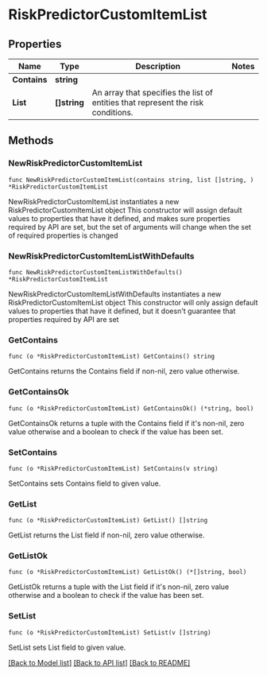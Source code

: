 # RiskPredictorCustomItemList

## Properties

Name | Type | Description | Notes
------------ | ------------- | ------------- | -------------
**Contains** | **string** |  | 
**List** | **[]string** | An array that specifies the list of entities that represent the risk conditions. | 

## Methods

### NewRiskPredictorCustomItemList

`func NewRiskPredictorCustomItemList(contains string, list []string, ) *RiskPredictorCustomItemList`

NewRiskPredictorCustomItemList instantiates a new RiskPredictorCustomItemList object
This constructor will assign default values to properties that have it defined,
and makes sure properties required by API are set, but the set of arguments
will change when the set of required properties is changed

### NewRiskPredictorCustomItemListWithDefaults

`func NewRiskPredictorCustomItemListWithDefaults() *RiskPredictorCustomItemList`

NewRiskPredictorCustomItemListWithDefaults instantiates a new RiskPredictorCustomItemList object
This constructor will only assign default values to properties that have it defined,
but it doesn't guarantee that properties required by API are set

### GetContains

`func (o *RiskPredictorCustomItemList) GetContains() string`

GetContains returns the Contains field if non-nil, zero value otherwise.

### GetContainsOk

`func (o *RiskPredictorCustomItemList) GetContainsOk() (*string, bool)`

GetContainsOk returns a tuple with the Contains field if it's non-nil, zero value otherwise
and a boolean to check if the value has been set.

### SetContains

`func (o *RiskPredictorCustomItemList) SetContains(v string)`

SetContains sets Contains field to given value.


### GetList

`func (o *RiskPredictorCustomItemList) GetList() []string`

GetList returns the List field if non-nil, zero value otherwise.

### GetListOk

`func (o *RiskPredictorCustomItemList) GetListOk() (*[]string, bool)`

GetListOk returns a tuple with the List field if it's non-nil, zero value otherwise
and a boolean to check if the value has been set.

### SetList

`func (o *RiskPredictorCustomItemList) SetList(v []string)`

SetList sets List field to given value.



[[Back to Model list]](../README.md#documentation-for-models) [[Back to API list]](../README.md#documentation-for-api-endpoints) [[Back to README]](../README.md)


